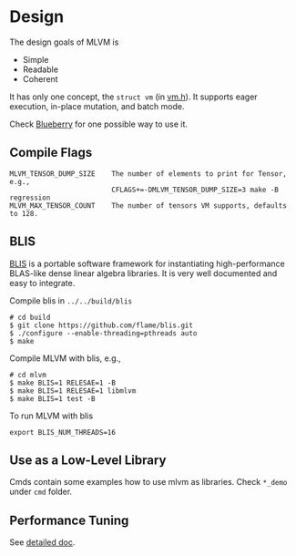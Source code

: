 # Design

The design goals of MLVM is
* Simple
* Readable
* Coherent

It has only one concept, the `struct vm` (in [vm.h](include/vm.h)). It supports
eager execution, in-place mutation, and batch mode.

Check [Blueberry](https://github.com/xiejw/blueberry) for one possible way to
use it.

## Compile Flags

```
MLVM_TENSOR_DUMP_SIZE    The number of elements to print for Tensor, e.g.,
                         CFLAGS+=-DMLVM_TENSOR_DUMP_SIZE=3 make -B regression
MLVM_MAX_TENSOR_COUNT    The number of tensors VM supports, defaults to 128.
```

## BLIS

[BLIS](https://github.com/flame/blis) is a portable software framework for
instantiating high-performance BLAS-like dense linear algebra libraries. It is
very well documented and easy to integrate.

Compile blis in `../../build/blis`

```
# cd build
$ git clone https://github.com/flame/blis.git
$ ./configure --enable-threading=pthreads auto
$ make
```

Compile MLVM with blis, e.g.,

```
# cd mlvm
$ make BLIS=1 RELESAE=1 -B
$ make BLIS=1 RELESAE=1 libmlvm
$ make BLIS=1 test -B
```

To run MLVM with blis

```
export BLIS_NUM_THREADS=16
```

## Use as a Low-Level Library

Cmds contain some examples how to use mlvm as libraries. Check `*_demo` under
`cmd` folder.

## Performance Tuning

See [detailed doc](https://docs.google.com/document/d/1s3aIaRghhuTp1Gs8WIRGdToE__f8dAM-iOzn4gh0VfQ/edit?usp=sharing).

